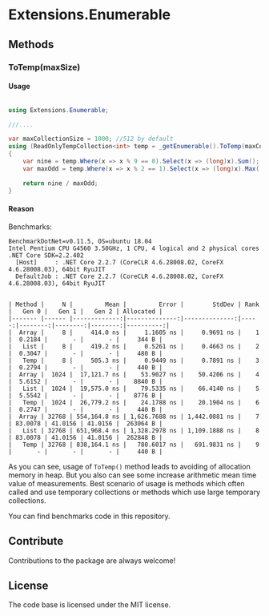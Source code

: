 # Extensions.Enumerable

## Methods

### ToTemp(maxSize)

#### Usage

```cs

using Extensions.Enumerable;

///....

var maxCollectionSize = 1000; //512 by default
using (ReadOnlyTempCollection<int> temp = _getEnumerable().ToTemp(maxCollectionSize))
{
    var nine = temp.Where(x => x % 9 == 0).Select(x => (long)x).Sum();
    var maxOdd = temp.Where(x => x % 2 == 1).Select(x => (long)x).Max();

    return nine / maxOdd;
}

```

#### Reason

Benchmarks:

```raw
BenchmarkDotNet=v0.11.5, OS=ubuntu 18.04
Intel Pentium CPU G4560 3.50GHz, 1 CPU, 4 logical and 2 physical cores
.NET Core SDK=2.2.402
  [Host]     : .NET Core 2.2.7 (CoreCLR 4.6.28008.02, CoreFX 4.6.28008.03), 64bit RyuJIT
  DefaultJob : .NET Core 2.2.7 (CoreCLR 4.6.28008.02, CoreFX 4.6.28008.03), 64bit RyuJIT


| Method |     N |         Mean |         Error |        StdDev | Rank |   Gen 0 |   Gen 1 |   Gen 2 | Allocated |
|------- |------ |-------------:|--------------:|--------------:|-----:|--------:|--------:|--------:|----------:|
|  Array |     8 |     414.0 ns |     1.1605 ns |     0.9691 ns |    1 |  0.2184 |       - |       - |     344 B |
|   List |     8 |     419.2 ns |     0.5261 ns |     0.4663 ns |    2 |  0.3047 |       - |       - |     480 B |
|   Temp |     8 |     505.3 ns |     0.9449 ns |     0.7891 ns |    3 |  0.2794 |       - |       - |     440 B |
|  Array |  1024 |  17,121.7 ns |    53.9027 ns |    50.4206 ns |    4 |  5.6152 |       - |       - |    8840 B |
|   List |  1024 |  19,575.0 ns |    79.5335 ns |    66.4140 ns |    5 |  5.5542 |       - |       - |    8776 B |
|   Temp |  1024 |  26,779.2 ns |    24.1788 ns |    20.1904 ns |    6 |  0.2747 |       - |       - |     440 B |
|  Array | 32768 | 554,164.8 ns | 1,626.7688 ns | 1,442.0881 ns |    7 | 83.0078 | 41.0156 | 41.0156 |  263064 B |
|   List | 32768 | 651,968.4 ns | 1,328.2978 ns | 1,109.1888 ns |    8 | 83.0078 | 41.0156 | 41.0156 |  262848 B |
|   Temp | 32768 | 838,164.1 ns |   780.6017 ns |   691.9831 ns |    9 |       - |       - |       - |     440 B |

```

As you can see, usage of `ToTemp()` method leads to avoiding of allocation memory in heap. But you also can see some increase arithmetic mean time value of measurements. Best scenario of usage is methods which often called and use temporary collections or methods which use large temporary collections.

You can find benchmarks code in this repository.

## Contribute

Contributions to the package are always welcome!

## License

The code base is licensed under the MIT license.
